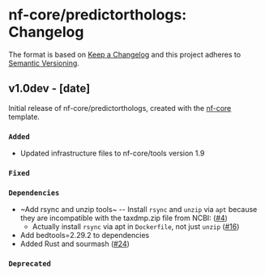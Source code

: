 # nf-core/predictorthologs: Changelog

The format is based on [Keep a Changelog](http://keepachangelog.com/en/1.0.0/)
and this project adheres to [Semantic Versioning](http://semver.org/spec/v2.0.0.html).

## v1.0dev - [date]

Initial release of nf-core/predictorthologs, created with the [nf-core](http://nf-co.re/) template.

### `Added`

- Updated infrastructure files to nf-core/tools version 1.9

### `Fixed`

### `Dependencies`

- ~Add rsync and unzip tools~ -- Install `rsync` and `unzip` via `apt` because they are incompatible with the taxdmp.zip file from NCBI: ([#4](https://github.com/czbiohub/nf-predictorthologs/issues/14))
  - Actually install `rsync` via apt in `Dockerfile`, not just `unzip` ([#16](https://github.com/czbiohub/nf-predictorthologs/pull/16))
- Add bedtools=2.29.2 to dependencies
- Added Rust and sourmash ([#24](https://github.com/czbiohub/nf-predictorthologs/pull/24))

### `Deprecated`
